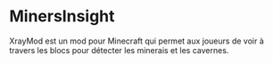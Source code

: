 # MinersInsight
XrayMod est un mod pour Minecraft qui permet aux joueurs de voir à travers les blocs pour détecter les minerais et les cavernes.
